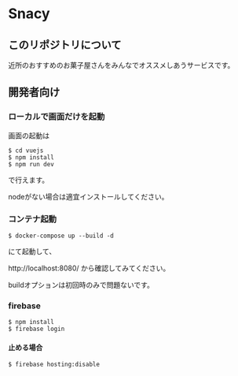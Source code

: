 # Snacy

## このリポジトリについて

近所のおすすめのお菓子屋さんをみんなでオススメしあうサービスです。

## 開発者向け

### ローカルで画面だけを起動

画面の起動は
```
$ cd vuejs
$ npm install
$ npm run dev
```
で行えます。

nodeがない場合は適宜インストールしてください。

### コンテナ起動

```
$ docker-compose up --build -d
```
にて起動して、

http://localhost:8080/
から確認してみてください。

buildオプションは初回時のみで問題ないです。

### firebase

```
$ npm install
$ firebase login
```

#### 止める場合

```
$ firebase hosting:disable
```
